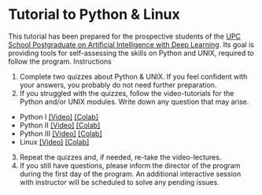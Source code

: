 # Tutorial to  Python &amp; Linux


This tutorial has been prepared for the prospective students of the [UPC School Postgraduate on Artificial Intelligence with Deep Learning][UPCschool]. Its goal is providing tools for self-assessing the skills on Python and UNIX, required to follow the program.
Instructions

[UPCschool]: https://www.talent.upc.edu/ing/estudis/formacio/curs/310400/postgraduate-course-artificial-intelligence-deep-learning/

1. Complete two quizzes about Python & UNIX. If you feel confident with your answers, you probably do not need further preparation.
2. If you struggled with the quizzes,  follow the video-tutorials for the Python and/or UNIX modules.  Write down any question that may arise.
* Python I [[Video]][video-1] [[Colab]][colab-1]
* Python II [[Video]][video-2] [[Colab]][colab-2]
* Python III [[Video]][video-3] [[Colab]][colab-3]
* Linux [[Video]][video-4] [[Colab]][colab-4]
3. Repeat the quizzes and, if needed, re-take the video-lectures.
4. If you still have questions, please inform the director of the program during the first day of the program. An additional interactive session with instructor will be scheduled to solve any pending issues.

[colab-1]: https://colab.research.google.com/github/upcschool-ai/tutorial-python-unix/blob/main/notebooks/tutorial_python_1.ipynb
[colab-2]: https://colab.research.google.com/github/upcschool-ai/tutorial-python-unix/blob/main/notebooks/tutorial_python_2.ipynb
[colab-3]: https://colab.research.google.com/github/upcschool-ai/tutorial-python-unix/blob/main/notebooks/tutorial_python_3.ipynb
[colab-4]: https://colab.research.google.com/github/upcschool-ai/tutorial-python-unix/blob/main/notebooks/tutorial_linux_cli.ipynb

[video-1]: https://youtu.be/wEAkk_ycm4o
[video-2]: https://youtu.be/civb1rgEqMM
[video-3]: https://youtu.be/zpaC53et-W8
[video-4]: https://youtu.be/wBOOVG6wW1Y
